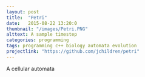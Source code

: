 ```yaml
---
layout: post
title:  "Petri"
date:   2015-08-22 13:20:0
thumbnail: "/images/Petri.PNG"
alttext: A sample timestep
categories: programming
tags: programming c++ biology automata evolution
projectlink: "https://github.com/jchildren/petri"
---
```


A cellular automata
